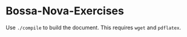 # Bossa-Nova-Exercises

Use ``./compile`` to build the document. 
This requires ``wget`` and ``pdflatex``.